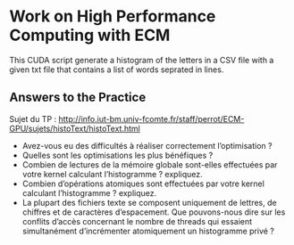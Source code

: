 # Work on High Performance Computing with ECM

This CUDA script generate a histogram of the letters in a CSV file with a given txt file that contains a list of words seprated in lines.

## Answers to the Practice

Sujet du TP : http://info.iut-bm.univ-fcomte.fr/staff/perrot/ECM-GPU/sujets/histoText/histoText.html

* Avez-vous eu des difficultés à réaliser correctement l’optimisation ?
* Quelles sont les optimisations les plus bénéfiques ?
* Combien de lectures de la mémoire globale sont-elles effectuées par votre kernel calculant l’histogramme ? expliquez.
* Combien d’opérations atomiques sont effectuées par votre kernel calculant l’histogramme ? expliquez.
* La plupart des fichiers texte se composent uniquement de lettres, de chiffres et de caractères d’espacement. Que pouvons-nous dire sur les conflits d’accès concernant le nombre de threads qui essaient simultanément d’incrémenter atomiquement un histogramme privé ?
